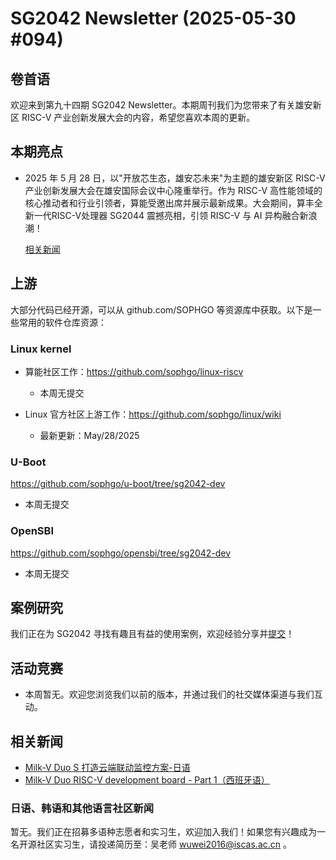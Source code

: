 # SG2042 Newsletter (2025-05-30 #094)

## 卷首语

欢迎来到第九十四期 SG2042 Newsletter。本期周刊我们为您带来了有关雄安新区 RISC-V  产业创新发展大会的内容，希望您喜欢本周的更新。

## 本期亮点

+ 2025 年 5 月 28 日，以"开放芯生态，雄安芯未来"为主题的雄安新区 RISC-V 产业创新发展大会在雄安国际会议中心隆重举行。作为 RISC-V 高性能领域的核心推动者和行业引领者，算能受邀出席并展示最新成果。大会期间，算丰全新一代RISC-V处理器 SG2044 震撼亮相，引领 RISC-V 与 AI 异构融合新浪潮！

  [相关新闻](https://mp.weixin.qq.com/s/ov4-4JZA_o1_HMCSzHqdwA)

## 上游

大部分代码已经开源，可以从 github.com/SOPHGO 等资源库中获取。以下是一些常用的软件仓库资源：

### Linux kernel

+ 算能社区工作：https://github.com/sophgo/linux-riscv

  +  本周无提交

+ Linux 官方社区上游工作：https://github.com/sophgo/linux/wiki

  + 最新更新：May/28/2025


### U-Boot

https://github.com/sophgo/u-boot/tree/sg2042-dev

+ 本周无提交

### OpenSBI

https://github.com/sophgo/opensbi/tree/sg2042-dev 

+ 本周无提交

## 案例研究

我们正在为 SG2042 寻找有趣且有益的使用案例，欢迎经验分享并[提交](https://github.com/sophgocommunity/SG2042-Newsletter/pulls)！

## 活动竞赛

- 本周暂无。欢迎您浏览我们以前的版本，并通过我们的社交媒体渠道与我们互动。

## 相关新闻

+ [Milk-V Duo S 打造云端联动监控方案-日语][news-1]
+ [Milk-V Duo RISC-V development board - Part 1（西班牙语）][news-2]

[news-1]:https://x.com/iwanorigoro/status/1926681282827747522
[news-2]:https://www.youtube.com/watch?v=Bi_BjgljnzQ

### 日语、韩语和其他语言社区新闻

暂无。我们正在招募多语种志愿者和实习生，欢迎加入我们！如果您有兴趣成为一名开源社区实习生，请投递简历至：吴老师 [wuwei2016@iscas.ac.cn](mailto:wuwei2016@iscas.ac.cn) 。